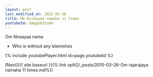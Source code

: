 ```yaml
---
layout: post
last_modified_at: 2021-03-30
title: Om Niraayaa namaha 11 times
youtubeId: DAggob5Is6U
---
```

 
 
Om Niraayaa nama 
 
 -  Who is without any blemishes 
 
  
 
  
 
 
 
 
 
 


{% include youtubePlayer.html id=page.youtubeId %}
 
[Next]({{ site.baseurl }}{% link  split2/_posts/2015-03-26-Om rajarajaya namaha 11 times.md%})
 
